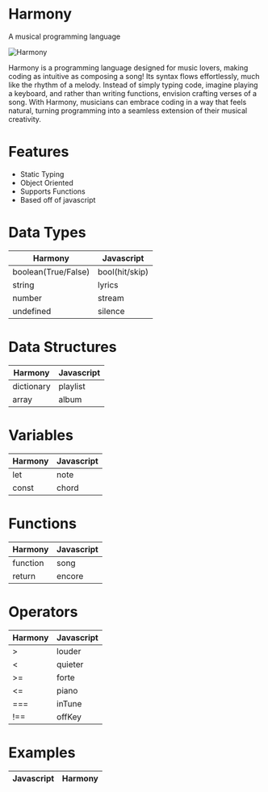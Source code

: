 # Harmony

A musical programming language

![Harmony](https://github.com/user-attachments/assets/4f93782f-74a6-47a5-9e81-b37b6b349e9b)

Harmony is a programming language designed for music lovers, making coding as intuitive as composing a song! Its syntax flows effortlessly, much like the rhythm of a melody. Instead of simply typing code, imagine playing a keyboard, and rather than writing functions, envision crafting verses of a song. With Harmony, musicians can embrace coding in a way that feels natural, turning programming into a seamless extension of their musical creativity.

# Features

- Static Typing
- Object Oriented
- Supports Functions
- Based off of javascript

# Data Types

| Harmony             | Javascript     |
| ------------------- | -------------- |
| boolean(True/False) | bool(hit/skip) |
| string              | lyrics         |
| number              | stream         |
| undefined           | silence        |

# Data Structures

| Harmony    | Javascript |
| ---------- | ---------- |
| dictionary | playlist   |
| array      | album      |

# Variables

| Harmony | Javascript |
| ------- | ---------- |
| let     | note       |
| const   | chord      |

# Functions

| Harmony  | Javascript |
| -------- | ---------- |
| function | song       |
| return   | encore     |

# Operators

| Harmony | Javascript |
| ------- | ---------- |
| >       | louder     |
| <       | quieter    |
| >=      | forte      |
| <=      | piano      |
| ===     | inTune     |
| !==     | offKey     |

# Examples

| Javascript | Harmony |
| ---------- | ------- |
